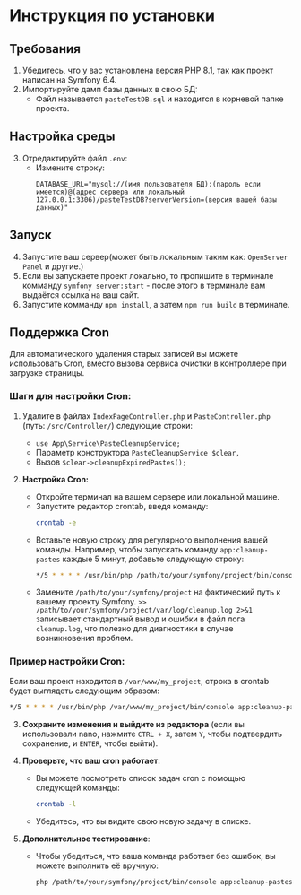
# Инструкция по установки

## Требования

1. Убедитесь, что у вас установлена версия PHP 8.1, так как проект написан на Symfony 6.4.
2. Импортируйте дамп базы данных в свою БД:
   - Файл называется `pasteTestDB.sql` и находится в корневой папке проекта.

## Настройка среды

3. Отредактируйте файл `.env`:
   - Измените строку:
     ```
     DATABASE_URL="mysql://(имя пользователя БД):(пароль если имеется)@(адрес сервера или локальный 127.0.0.1:3306)/pasteTestDB?serverVersion=(версия вашей базы данных)"
     ```
## Запуск
4. Запустите ваш сервер(может быть локальным таким как: `OpenServer Panel` и другие.)
5. Если вы запускаете проект локально, то пропишите в терминале комманду `symfony server:start` - после этого в терминале вам выдаётся ссылка на ваш сайт.
6. Запустите комманду `npm install`, а затем `npm run build` в терминале.
## Поддержка Cron

Для автоматического удаления старых записей вы можете использовать Cron, вместо вызова сервиса очистки в контроллере при загрузке страницы. 

### Шаги для настройки Cron:

1. Удалите в файлах `IndexPageController.php` и `PasteController.php` (путь: `/src/Controller/`) следующие строки:
   - `use App\Service\PasteCleanupService;`
   - Параметр конструктора `PasteCleanupService $clear,`
   - Вызов `$clear->cleanupExpiredPastes();`

2. **Настройка Cron:**
   - Откройте терминал на вашем сервере или локальной машине.
   - Запустите редактор crontab, введя команду:
     ```bash
     crontab -e
     ```
   - Вставьте новую строку для регулярного выполнения вашей команды. Например, чтобы запускать команду `app:cleanup-pastes` каждые 5 минут, добавьте следующую строку:
     ```bash
     */5 * * * * /usr/bin/php /path/to/your/symfony/project/bin/console app:cleanup-pastes >> /path/to/your/symfony/project/var/log/cleanup.log 2>&1
     ```
   - Замените `/path/to/your/symfony/project` на фактический путь к вашему проекту Symfony. `>> /path/to/your/symfony/project/var/log/cleanup.log 2>&1` записывает стандартный вывод и ошибки в файл лога `cleanup.log`, что полезно для диагностики в случае возникновения проблем.

### Пример настройки Cron:

Если ваш проект находится в `/var/www/my_project`, строка в crontab будет выглядеть следующим образом:
```bash
*/5 * * * * /usr/bin/php /var/www/my_project/bin/console app:cleanup-pastes >> /var/www/my_project/var/log/cleanup.log 2>&1
```

3. **Сохраните изменения и выйдите из редактора** (если вы использовали nano, нажмите `CTRL + X`, затем `Y`, чтобы подтвердить сохранение, и `ENTER`, чтобы выйти).

4. **Проверьте, что ваш cron работает**:
   - Вы можете посмотреть список задач cron с помощью следующей команды:
     ```bash
     crontab -l
     ```
   - Убедитесь, что вы видите свою новую задачу в списке.

5. **Дополнительное тестирование**:
   - Чтобы убедиться, что ваша команда работает без ошибок, вы можете выполнить её вручную:
     ```bash
     php /path/to/your/symfony/project/bin/console app:cleanup-pastes
     ```
